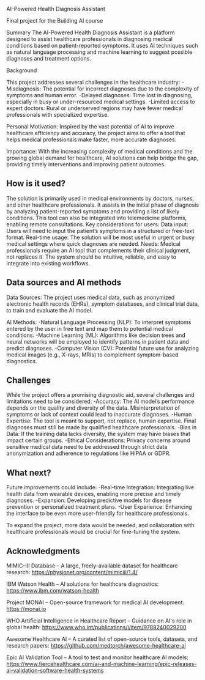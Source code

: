 AI-Powered Health Diagnosis Assistant


Final project for the Building AI course

Summary
The AI-Powered Health Diagnosis Assistant is a platform designed to assist healthcare professionals in diagnosing medical conditions based on patient-reported symptoms. It uses AI techniques such as natural language processing and machine learning to suggest possible diagnoses and treatment options.


Background

This project addresses several challenges in the healthcare industry:
  -Misdiagnosis: The potential for incorrect diagnoses due to the complexity of symptoms and human error.
  -Delayed diagnoses: Time lost in diagnosing, especially in busy or under-resourced medical settings.
  -Limited access to expert doctors: Rural or underserved regions may have fewer medical professionals with specialized expertise.

Personal Motivation: Inspired by the vast potential of AI to improve healthcare efficiency and accuracy, the project aims to offer a tool that helps medical professionals make faster, more accurate diagnoses.

Importance: With the increasing complexity of medical conditions and the growing global demand for healthcare, AI solutions can help bridge the gap, providing timely interventions and improving patient outcomes.


## How is it used?

The solution is primarily used in medical environments by doctors, nurses, and other healthcare professionals. It assists in the initial phase of diagnosis by analyzing patient-reported symptoms and providing a list of likely conditions. This tool can also be integrated into telemedicine platforms, enabling remote consultations. Key considerations for users:
Data input: Users will need to input the patient’s symptoms in a structured or free-text format.
Real-time usage: The solution will be most useful in urgent or busy medical settings where quick diagnoses are needed.
Needs: Medical professionals require an AI tool that complements their clinical judgment, not replaces it. The system should be intuitive, reliable, and easy to integrate into existing workflows.


## Data sources and AI methods

Data Sources:
The project uses medical data, such as anonymized electronic health records (EHRs), symptom databases, and clinical trial data, to train and evaluate the AI model.

AI Methods:
-Natural Language Processing (NLP): To interpret symptoms entered by the user in free text and map them to potential medical conditions.
-Machine Learning (ML): Algorithms like decision trees and neural networks will be employed to identify patterns in patient data and predict diagnoses.
-Computer Vision (CV): Potential future use for analyzing medical images (e.g., X-rays, MRIs) to complement symptom-based diagnostics.


## Challenges
While the project offers a promising diagnostic aid, several challenges and limitations need to be considered:
  -Accuracy: The AI model’s performance depends on the quality and diversity of the data. Misinterpretation of symptoms or lack of context could lead to inaccurate diagnoses.
  -Human Expertise: The tool is meant to support, not replace, human expertise. Final diagnoses must still be made by qualified healthcare professionals.
  -Bias in Data: If the training data lacks diversity, the system may have biases that impact certain groups.
  -Ethical Considerations: Privacy concerns around sensitive medical data need to be addressed through strict data anonymization and adherence to regulations like HIPAA or GDPR.

## What next?
Future improvements could include:
-Real-time Integration: Integrating live health data from wearable devices, enabling more precise and timely diagnoses.
-Expansion: Developing predictive models for disease prevention or personalized treatment plans.
-User Experience: Enhancing the interface to be even more user-friendly for healthcare professionals.

To expand the project, more data would be needed, and collaboration with healthcare professionals would be crucial for fine-tuning the system.

## Acknowledgments

MIMIC-III Database – A large, freely-available dataset for healthcare research:
https://physionet.org/content/mimiciii/1.4/ 

IBM Watson Health – AI solutions for healthcare diagnostics:
https://www.ibm.com/watson-health

Project MONAI – Open-source framework for medical AI development:
https://monai.io

WHO Artificial Intelligence in Healthcare Report – Guidance on AI's role in global health:
https://www.who.int/publications/i/item/9789240029200

Awesome Healthcare AI – A curated list of open-source tools, datasets, and research papers:
https://github.com/medtorch/awesome-healthcare-ai

Epic AI Validation Tool – A tool to test and monitor healthcare AI models:
https://www.fiercehealthcare.com/ai-and-machine-learning/epic-releases-ai-validation-software-health-systems
